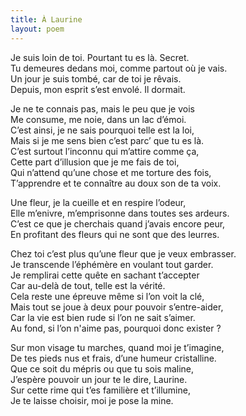 ```yaml
---
title: À Laurine
layout: poem
---
```

Je suis loin de toi. Pourtant tu es là. Secret.  
Tu demeures dedans moi, comme partout où je vais.  
Un jour je suis tombé, car de toi je rêvais.  
Depuis, mon esprit s’est envolé. Il dormait.  

Je ne te connais pas, mais le peu que je vois  
Me consume, me noie, dans un lac d’émoi.  
C’est ainsi, je ne sais pourquoi telle est la loi,  
Mais si je me sens bien c’est parc’ que tu es là.  
C’est surtout l’inconnu qui m’attire comme ça,  
Cette part d’illusion que je me fais de toi,  
Qui n’attend qu’une chose et me torture des fois,  
T’apprendre et te connaître au doux son de ta voix.  

Une fleur, je la cueille et en respire l’odeur,  
Elle m’enivre, m’emprisonne dans toutes ses ardeurs.  
C’est ce que je cherchais quand j’avais encore peur,  
En profitant des fleurs qui ne sont que des leurres.  

Chez toi c’est plus qu’une fleur que je veux embrasser.  
Je transcende l’éphémère en voulant tout garder.  
Je remplirai cette quête en sachant t’accepter  
Car au-delà de tout, telle est la vérité.  
Cela reste une épreuve même si l’on voit la clé,  
Mais tout se joue à deux pour pouvoir s’entre-aider,  
Car la vie est bien rude si l’on ne sait s’aimer.  
Au fond, si l’on n'aime pas, pourquoi donc exister ?  

Sur mon visage tu marches, quand moi je t’imagine,  
De tes pieds nus et frais, d’une humeur cristalline.  
Que ce soit du mépris ou que tu sois maline,  
J’espère pouvoir un jour te le dire, Laurine.  
Sur cette rime qui t’es familière et t’illumine,  
Je te laisse choisir, moi je pose la mine.
